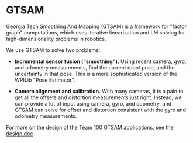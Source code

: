 # GTSAM

Georgia Tech Smoothing And Mapping (GTSAM) is a framework for "factor graph" computations, which uses iterative linearization and LM solving for high-dimensionality problems in robotics.

We use GTSAM to solve two problems:

* __Incremental sensor fusion ("smoothing").__  Using recent camera, gyro, and odometry measurements, find the current robot pose, and the uncertainty in that pose.  This is a more sophisticated version of the WPILib "Pose Estimator".

* __Camera alignment and calibration.__  With many cameras, it is a pain to get all the offsets and distortion measurements just right.  Instead, we can provide a lot of input using camera, gyro, and odometry, and GTSAM can solve for offset and distortion consistent with the gyro and odometry measurements.

For more on the design of the Team 100 GTSAM applications, see the [design doc](https://docs.google.com/document/d/1z58ovdQ_rDQaW90we5c4xnuo2mpjdJYAjIfBhLHy2UQ/edit).
